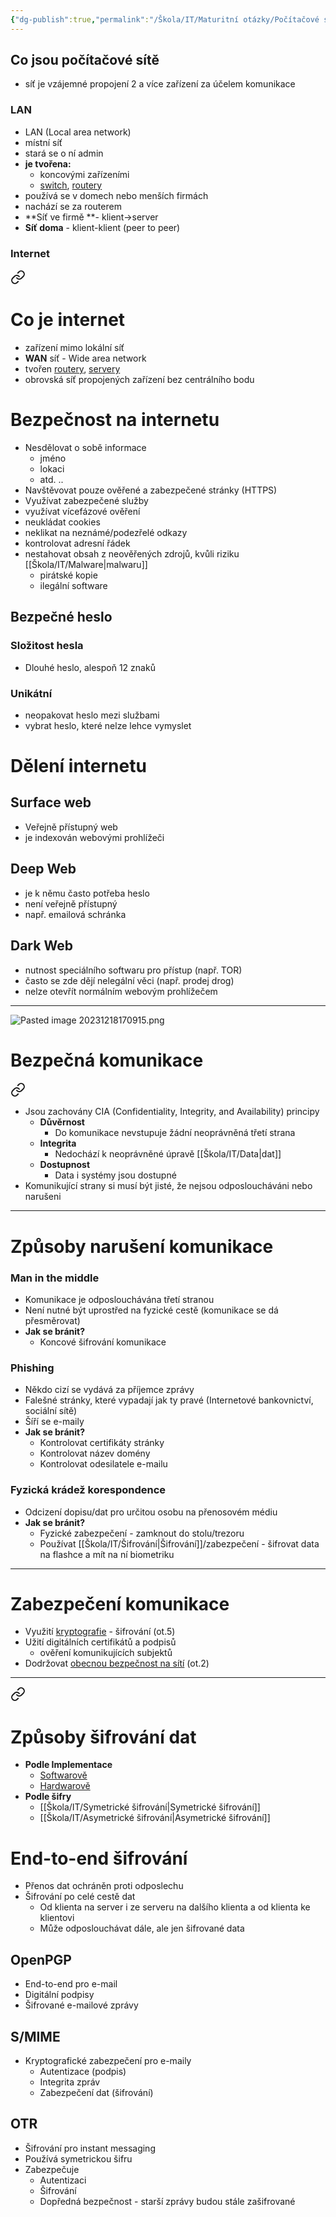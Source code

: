 ```yaml
---
{"dg-publish":true,"permalink":"/Škola/IT/Maturitní otázky/Počítačové sítě a kybernetika/Základy počítačových sítí/","tags":["IT","SPOSDK","Maturitní_otázka"],"created":"2023-12-14T18:39:48.640+01:00","updated":"2024-05-08T17:09:44.308+02:00"}
---
```


## Co jsou počítačové sítě
- síť je vzájemné propojení 2 a více zařízení za účelem komunikace
### LAN

<div class="transclusion internal-embed is-loaded"><div class="markdown-embed">




- LAN (Local area network)
- místní síť
- stará se o ní admin
- **je tvořena:**
	- koncovými zařízeními
	- [switch](L3%20switch.md), [routery](Router.md)
- používá se v domech nebo menších firmách
- nachází se za routerem
- **Síť ve firmě **- klient->server
- **Síť doma** - klient-klient (peer to peer)

</div></div>

### Internet

<div class="transclusion internal-embed is-loaded"><a class="markdown-embed-link" href="/skola/it/internet/" aria-label="Open link"><svg xmlns="http://www.w3.org/2000/svg" width="24" height="24" viewBox="0 0 24 24" fill="none" stroke="currentColor" stroke-width="2" stroke-linecap="round" stroke-linejoin="round" class="svg-icon lucide-link"><path d="M10 13a5 5 0 0 0 7.54.54l3-3a5 5 0 0 0-7.07-7.07l-1.72 1.71"></path><path d="M14 11a5 5 0 0 0-7.54-.54l-3 3a5 5 0 0 0 7.07 7.07l1.71-1.71"></path></svg></a><div class="markdown-embed">




# Co je internet
- zařízení mimo lokální síť
- **WAN** síť - Wide area network
- tvořen [routery](Router.md), [servery](Server.md)
- obrovská síť propojených zařízení bez centrálního bodu
# Bezpečnost na internetu
- Nesdělovat o sobě informace
	- jméno
	- lokaci
	- atd. ..
- Navštěvovat pouze ověřené a zabezpečené stránky (HTTPS)
- Využívat zabezpečené služby
- využívat vícefázové ověření
- neukládat cookies
- neklikat na neznámé/podezřelé odkazy
- kontrolovat adresní řádek
- nestahovat obsah z neověřených zdrojů, kvůli riziku [[Škola/IT/Malware\|malwaru]]
	- pirátské kopie
	- ilegální software
## Bezpečné heslo
### Složitost hesla
- Dlouhé heslo, alespoň 12 znaků
### Unikátní
- neopakovat heslo mezi službami
- vybrat heslo, které nelze lehce vymyslet
# Dělení internetu
## Surface web
- Veřejně přístupný web
- je indexován webovými prohlížeči
## Deep Web
- je k němu často potřeba heslo
- není veřejně přístupný
- např. emailová schránka
## Dark Web
- nutnost speciálního softwaru pro přístup (např. TOR)
- často se zde dějí nelegální věci (např. prodej drog)
- nelze otevřít normálním webovým prohlížečem
___
![Pasted image 20231218170915.png](/img/user/Images/Pasted%20image%2020231218170915.png)

</div></div>

# Bezpečná komunikace

<div class="transclusion internal-embed is-loaded"><a class="markdown-embed-link" href="/skola/it/maturitni-otazky/pocitacove-site-a-kybernetika/bezpecna-komunikace/" aria-label="Open link"><svg xmlns="http://www.w3.org/2000/svg" width="24" height="24" viewBox="0 0 24 24" fill="none" stroke="currentColor" stroke-width="2" stroke-linecap="round" stroke-linejoin="round" class="svg-icon lucide-link"><path d="M10 13a5 5 0 0 0 7.54.54l3-3a5 5 0 0 0-7.07-7.07l-1.72 1.71"></path><path d="M14 11a5 5 0 0 0-7.54-.54l-3 3a5 5 0 0 0 7.07 7.07l1.71-1.71"></path></svg></a><div class="markdown-embed">




- Jsou zachovány CIA (Confidentiality, Integrity, and Availability) principy
    - **Důvěrnost**
        - Do komunikace nevstupuje žádní neoprávněná třetí strana
    - **Integrita**
        - Nedochází k neoprávněné úpravě [[Škola/IT/Data\|dat]]
    - **Dostupnost**
        - Data i systémy jsou dostupné
- Komunikující strany si musí být jisté, že nejsou odposloucháváni nebo narušeni

___
# Způsoby narušení komunikace
### Man in the middle

<div class="transclusion internal-embed is-loaded"><div class="markdown-embed">



- Komunikace je odposlouchávána třetí stranou
- Není nutné být uprostřed na fyzické cestě (komunikace se dá přesměrovat)
- **Jak se bránit?**
    - Koncové šifrování komunikace

</div></div>

### Phishing

<div class="transclusion internal-embed is-loaded"><div class="markdown-embed">



- Někdo cizí se vydává za příjemce zprávy
- Falešné stránky, které vypadají jak ty pravé (Internetové bankovnictví, sociální sítě)
- Šíří se e-maily
- **Jak se bránit?**
    - Kontrolovat certifikáty stránky
    - Kontrolovat název domény
    - Kontrolovat odesilatele e-mailu

</div></div>

### Fyzická krádež korespondence

<div class="transclusion internal-embed is-loaded"><div class="markdown-embed">




- Odcizení dopisu/dat pro určitou osobu na přenosovém médiu
- **Jak se bránit?**
    - Fyzické zabezpečení - zamknout do stolu/trezoru
    - Používat [[Škola/IT/Šifrování\|Šifrování]]/zabezpečení - šifrovat data na flashce a mít na ní biometriku

</div></div>

___
# Zabezpečení komunikace
- Využití [kryptografie](Šifrování.md) - šifrování (ot.5)
- Užití digitálních certifikátů a podpisů
    - ověření komunikujících subjektů
- Dodržovat [obecnou bezpečnost na sítí](Bezpečné%20chování%20v%20lokání%20síti%20a%20na%20internetu.md) (ot.2)

___

<div class="transclusion internal-embed is-loaded"><a class="markdown-embed-link" href="/skola/it/sifrovani/" aria-label="Open link"><svg xmlns="http://www.w3.org/2000/svg" width="24" height="24" viewBox="0 0 24 24" fill="none" stroke="currentColor" stroke-width="2" stroke-linecap="round" stroke-linejoin="round" class="svg-icon lucide-link"><path d="M10 13a5 5 0 0 0 7.54.54l3-3a5 5 0 0 0-7.07-7.07l-1.72 1.71"></path><path d="M14 11a5 5 0 0 0-7.54-.54l-3 3a5 5 0 0 0 7.07 7.07l1.71-1.71"></path></svg></a><div class="markdown-embed">




# Způsoby šifrování dat
- **Podle Implementace**
	- [Softwarově](Softwarové%20šifrování.md)
	- [Hardwarově](Hardwarové%20šifrování.md)
- **Podle šifry**
	- [[Škola/IT/Symetrické šifrování\|Symetrické šifrování]]
	- [[Škola/IT/Asymetrické šifrování\|Asymetrické šifrování]]

# End-to-end šifrování
- Přenos dat ochráněn proti odposlechu
- Šifrování po celé cestě dat
    - Od klienta na server i ze serveru na dalšího klienta a od klienta ke klientovi
    - Může odposlouchávat dále, ale jen šifrované data
## OpenPGP
- End-to-end pro e-mail
- Digitální podpisy
- Šifrované e-mailové zprávy
## S/MIME
- Kryptografické zabezpečení pro e-maily
    - Autentizace (podpis)
    - Integrita zpráv
    - Zabezpečení dat (šifrování)

## OTR
- Šifrování pro instant messaging
- Používá symetrickou šifru
- Zabezpečuje
    - Autentizaci
    - Šifrování
    - Dopředná bezpečnost - starší zprávy budou stále zašifrované

</div></div>


</div></div>
